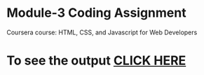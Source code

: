

# Module-3 Coding Assignment

Coursera course: HTML, CSS, and Javascript for Web Developers

# To see the output [CLICK HERE](https://github.com/realshivamarora/HTML-CSS-AND-JAVASCRIPT-FOR-WEB-DEVELOPERS/blob/main/Module3/index.html)
